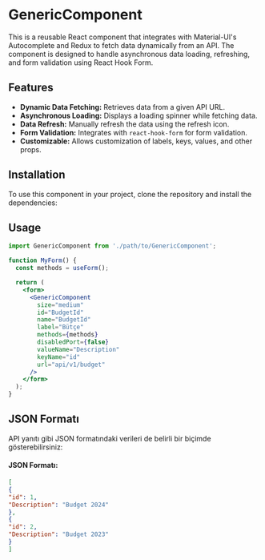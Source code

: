 # GenericComponent

This is a reusable React component that integrates with Material-UI's Autocomplete and Redux to fetch data dynamically from an API. The component is designed to handle asynchronous data loading, refreshing, and form validation using React Hook Form.

## Features

- **Dynamic Data Fetching:** Retrieves data from a given API URL.
- **Asynchronous Loading:** Displays a loading spinner while fetching data.
- **Data Refresh:** Manually refresh the data using the refresh icon.
- **Form Validation:** Integrates with `react-hook-form` for form validation.
- **Customizable:** Allows customization of labels, keys, values, and other props.

## Installation

To use this component in your project, clone the repository and install the dependencies:

## Usage

```jsx
import GenericComponent from './path/to/GenericComponent';

function MyForm() {
  const methods = useForm();

  return (
    <form>
      <GenericComponent
        size="medium"
        id="BudgetId"
        name="BudgetId"
        label="Bütçe"
        methods={methods}
        disabledPort={false}
        valueName="Description"
        keyName="id"
        url="api/v1/budget"
      />
    </form>
  );
}
```

## JSON Formatı
  
  API yanıtı gibi JSON formatındaki verileri de belirli bir biçimde gösterebilirsiniz:
  
  #### JSON Formatı:
  ```json
  [
  {
  "id": 1,
  "Description": "Budget 2024"
  },
  {
  "id": 2,
  "Description": "Budget 2023"
  }
  ]
  

